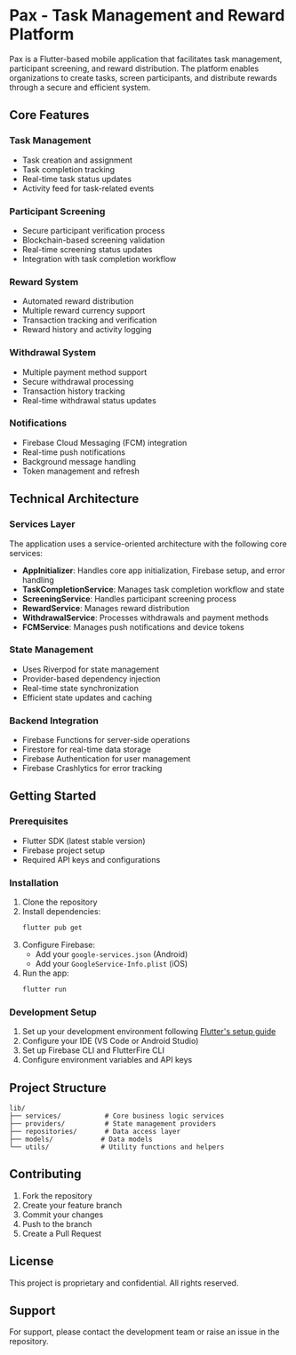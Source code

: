 # Pax - Task Management and Reward Platform

Pax is a Flutter-based mobile application that facilitates task management, participant screening, and reward distribution. The platform enables organizations to create tasks, screen participants, and distribute rewards through a secure and efficient system.

## Core Features

### Task Management
- Task creation and assignment
- Task completion tracking
- Real-time task status updates
- Activity feed for task-related events

### Participant Screening
- Secure participant verification process
- Blockchain-based screening validation
- Real-time screening status updates
- Integration with task completion workflow

### Reward System
- Automated reward distribution
- Multiple reward currency support
- Transaction tracking and verification
- Reward history and activity logging

### Withdrawal System
- Multiple payment method support
- Secure withdrawal processing
- Transaction history tracking
- Real-time withdrawal status updates

### Notifications
- Firebase Cloud Messaging (FCM) integration
- Real-time push notifications
- Background message handling
- Token management and refresh

## Technical Architecture

### Services Layer
The application uses a service-oriented architecture with the following core services:

- **AppInitializer**: Handles core app initialization, Firebase setup, and error handling
- **TaskCompletionService**: Manages task completion workflow and state
- **ScreeningService**: Handles participant screening process
- **RewardService**: Manages reward distribution
- **WithdrawalService**: Processes withdrawals and payment methods
- **FCMService**: Manages push notifications and device tokens

### State Management
- Uses Riverpod for state management
- Provider-based dependency injection
- Real-time state synchronization
- Efficient state updates and caching

### Backend Integration
- Firebase Functions for server-side operations
- Firestore for real-time data storage
- Firebase Authentication for user management
- Firebase Crashlytics for error tracking

## Getting Started

### Prerequisites
- Flutter SDK (latest stable version)
- Firebase project setup
- Required API keys and configurations

### Installation
1. Clone the repository
2. Install dependencies:
   ```bash
   flutter pub get
   ```
3. Configure Firebase:
   - Add your `google-services.json` (Android)
   - Add your `GoogleService-Info.plist` (iOS)
4. Run the app:
   ```bash
   flutter run
   ```

### Development Setup
1. Set up your development environment following [Flutter's setup guide](https://docs.flutter.dev/get-started/install)
2. Configure your IDE (VS Code or Android Studio)
3. Set up Firebase CLI and FlutterFire CLI
4. Configure environment variables and API keys

## Project Structure

```
lib/
├── services/           # Core business logic services
├── providers/          # State management providers
├── repositories/       # Data access layer
├── models/            # Data models
└── utils/             # Utility functions and helpers
```

## Contributing

1. Fork the repository
2. Create your feature branch
3. Commit your changes
4. Push to the branch
5. Create a Pull Request

## License

This project is proprietary and confidential. All rights reserved.

## Support

For support, please contact the development team or raise an issue in the repository.

